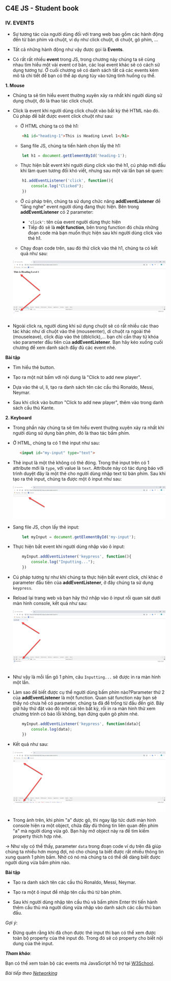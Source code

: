 ## C4E JS - Student book

### IV. EVENTS
-   Sự tương tác của người dùng đối với trang web bao gồm các hành động đến từ bàn phím và chuột, ví dụ như click chuột, di chuột, gõ phím, ...

-   Tất cả những hành động như vậy được gọi là **Events**.

-   Có rất rất nhiều **event** trong JS, trong chương này chúng ta sẽ cùng nhau tìm hiểu một vài event cơ bản, các loại event khác sẽ có cách sử dụng tương tự. Ở cuối chương sẽ có danh sách tất cả các events kèm mô tả chi tiết để bạn có thể áp dụng tùy vào từng tình huống cụ thể.

**1. Mouse**
-   Chúng ta sẽ tìm hiểu event thường xuyên xảy ra nhất khi người dùng sử dụng chuột, đó là thao tác click chuột.

-   Click là event khi người dùng click chuột vào bất kỳ thẻ HTML nào đó. Cú pháp để bắt được event click chuột như sau:

    -   Ở HTML chúng ta có thẻ h1:
    ```html
        <h1 id="heading-1">This is Heading Level 1</h1>
    ```

    -   Sang file JS, chúng ta tiến hành chọn lấy thẻ h1:
    ```js
        let h1 = document.getElementById('heading-1');
    ```

    -   Thực hiện bắt event khi người dùng click vào thẻ h1, cú pháp mới đầu khi làm quen tương đối khó viết, nhưng sau một vài lần bạn sẽ quen:
    ```js
        h1.addEventListener('click', function(){
            console.log("Clicked");
        })
    ```

    -   Ở cú pháp trên, chúng ta sử dụng chức năng **addEventListener** để "lắng nghe" event người dùng đang thực hiện. Bên trong **addEventListener** có 2 parameter:
        -   `'click'`: tên của event người dùng thực hiện
        -   Tiếp đó sẽ là **một function**, bên trong function đó chứa những đoạn code mà bạn muốn thực hiện sau khi người dùng click vào thẻ h1.
    
    -   Chạy đoạn code trên, sau đó thử click vào thẻ h1, chúng ta có kết quả như sau:

    ![DOM-9](../images/dom/dom-9.png) 

-   Ngoài click ra, người dùng khi sử dụng chuột sẽ có rất nhiều các thao tác khác như di chuột vào thẻ (mouseenter), di chuột ra ngoài thẻ (mouseleave), click đúp vào thẻ (dblclick),... bạn chỉ cần thay từ khóa vào parameter đầu tiên của **addEventListener**. Bạn hãy kéo xuống cuối chương để xem danh sách đầy đủ các event nhé.

**Bài tập**
-   Tìm hiểu thẻ button.

-   Tạo ra một nút bấm với nội dung là "Click to add new player".

-   Dựa vào thẻ ul, li, tạo ra danh sách tên các cầu thủ Ronaldo, Messi, Neymar.

-   Sau khi click vào button "Click to add new player", thêm vào trong danh sách cầu thủ Kante.

**2. Keyboard**
-   Trong phần này chúng ta sẽ tìm hiểu event thường xuyên xảy ra nhất khi người dùng sử dụng bàn phím, đó là thao tác bấm phím.

-   Ở HTML, chúng ta có 1 thẻ input như sau:
    ```html
       <input id="my-input" type="text">  
    ```
-   Thẻ input là một thẻ không có thẻ đóng. Trong thẻ input trên có 1 attribute mới là `type`, với value là `text`. Attribute này có tác dụng báo với trình duyệt đây là một thẻ cho người dùng nhập text từ bàn phím. Sau khi tạo ra thẻ input, chúng ta được một ô input như sau:

    ![DOM-10](../images/dom/dom-10.png) 

-   Sang file JS, chọn lấy thẻ input:
    ```js
        let myInput = document.getElementById('my-input');
    ```

-   Thực hiện bắt event khi người dùng nhập vào ô input:
    ```js
        myInput.addEventListener('keypress', function(){
            console.log("Inputting...");
        })
    ```

-   Cú pháp tương tự như khi chúng ta thực hiện bắt event click, chỉ khác ở parameter đầu tiên của **addEventListener**, ở đây chúng ta sử dụng `keypress`. 

-   Reload lại trang web và bạn hãy thử nhập vào ô input rồi quan sát dưới màn hình console, kết quả như sau:

    ![DOM-11](../images/dom/dom-11.png) 

-   Như vậy là mỗi lần gõ 1 phím, câu `Inputting...` sẽ được in ra màn hình một lần.

-   Làm sao để biết được cụ thể người dùng bấm phím nào?Parameter thứ 2 của **addEventListener** là một function. Quan sát function này bạn sẽ thấy nó chưa hề có parameter, chúng ta đã để trống từ đầu đến giờ. Bây giờ hãy thử đặt vào đó một cái tên bất kỳ, rồi in ra màn hình thử xem chương trình có báo lỗi không, bạn đừng quên gõ phím nhé.

    ```js
        myInput.addEventListener('keypress', function(data){
            console.log(data);
        })
    ```

-   Kết quả như sau:

    ![DOM-12](../images/dom/dom-12.png) 

-   Trong ảnh trên, khi phím "a" được gõ, thì ngay lập tức dưới màn hình console hiện ra một object, chứa đầy đủ thông tin liên quan đến phím "a" mà người dùng vừa gõ. Bạn hãy mở object này ra để tìm kiếm property thích hợp nhé.

&rarr; Như vậy có thể thấy, parameter `data` trong đoạn code ví dụ trên đã giúp chúng ta nhiều hơn mong đợi, nó cho chúng ta biết được rất nhiều thông tin xung quanh 1 phím bấm. Nhờ có nó mà chúng ta có thể dễ dàng biết được người dùng vừa bấm phím nào.

**Bài tập**
-   Tạo ra danh sách tên các cầu thủ Ronaldo, Messi, Neymar.

-   Tạo ra một ô input để nhập tên cầu thủ từ bàn phím.

-   Sau khi người dùng nhập tên cầu thủ và bấm phím Enter thì tiến hành thêm cầu thủ mà người dùng vừa nhập vào danh sách các cầu thủ ban đầu.

*Gợi ý*:
-   Đừng quên rằng khi đã chọn được thẻ input thì bạn có thể xem được toàn bộ property của thẻ input đó. Trong đó sẽ có property cho biết nội dung của thẻ input.


***Tham khảo***:

Bạn có thể xem toàn bộ các events mà JavaScript hỗ trợ tại [W3School](https://www.w3schools.com/jsref/dom_obj_event.asp).

*Bài tiếp theo [Networking](../networking/networking.md)*